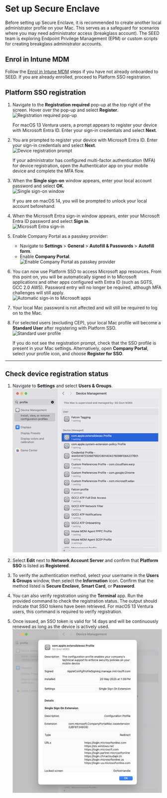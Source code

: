 # Set up Secure Enclave

Before setting up Secure Enclave, it is recommended to create another local administrator profile on your Mac. This serves as a safeguard for scenarios where you may need administrator access (breakglass account). The SEED team is exploring Endpoint Privilege Management (EPM) or custom scripts for creating breakglass administrator accounts.

## Enrol in Intune MDM

Follow the [Enrol in Intune MDM](#) steps if you have not already onboarded to SEED. If you are already enrolled, proceed to Platform SSO registration.


## Platform SSO registration

1. Navigate to the **Registration required** pop-up at the top right of the screen. Hover over the pop-up and select **Register**.  
   ![Registration required pop-up](enclave-1.png)

   For macOS 13 Ventura users, a prompt appears to register your device with Microsoft Entra ID. Enter your sign-in credentials and select **Next**.

2. You are prompted to register your device with Microsoft Entra ID. Enter your sign-in credentials and select **Next**.  
   ![Device registration prompt](enclave-2.png)

   If your administrator has configured multi-factor authentication (MFA) for device registration, open the Authenticator app on your mobile device and complete the MFA flow.

3. When the **Single sign-on** window appears, enter your local account password and select **OK**.  
   ![Single sign-on window](enclave-3.png)

   If you are on macOS 14, you will be prompted to unlock your local account beforehand.

4. When the Microsoft Entra sign-in window appears, enter your Microsoft Entra ID password and select **Sign in**.  
   ![Microsoft Entra sign-in](enclave-4.png)

5. Enable Company Portal as a passkey provider:  
   - Navigate to **Settings** > **General** > **Autofill & Passwords** > **Autofill form**.  
   - Enable **Company Portal**.  
   ![Enable Company Portal as passkey provider](enclave-5.png)

6. You can now use Platform SSO to access Microsoft app resources. From this point on, you will be automatically signed in to Microsoft applications and other apps configured with Entra ID (such as SGTS, GCC 2.0 AWS). Password entry will no longer be required, although MFA challenges will still apply.  
   ![Automatic sign-in to Microsoft apps](enclave-6.png)

7. Your local Mac password is not affected and will still be required to log on to the Mac.

8. For selected users (excluding CEP), your local Mac profile will become a **Standard User** after registering with Platform SSO.  
   ![Standard user profile](enclave-7.png)

   If you do not see the registration prompt, check that the SSO profile is present in your Mac settings. Alternatively, open **Company Portal**, select your profile icon, and choose **Register for SSO**.

---

## Check device registration status

1. Navigate to **Settings** and select **Users & Groups**.  
   ![Users & Groups settings](enclave-8.png)

2. Select **Edit** next to **Network Account Server** and confirm that **Platform SSO** is listed as **Registered**.

3. To verify the authentication method, select your username in the **Users & Groups** window, then select the **Information** icon. Confirm that the method listed is **Secure Enclave**, **Smart Card**, or **Password**.

4. You can also verify registration using the **Terminal** app. Run the provided command to check the registration status. The output should indicate that SSO tokens have been retrieved. For macOS 13 Ventura users, this command is required to verify registration.

5. Once issued, an SSO token is valid for 14 days and will be continuously renewed as long as the device is actively used.  
   ![Registration verification](enclave-9.png)
